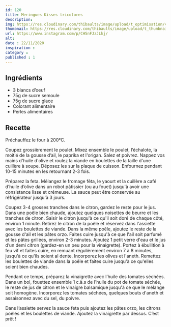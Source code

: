 ```yaml
---
id: 120
title: Meringues Kisses tricolores
description: 
img: https://res.cloudinary.com/thibaults/image/upload/t_optimisation/v1606066130/Recipes/20201122_meringues_kisses.jpg
thumbnail: https://res.cloudinary.com/thibaults/image/upload/t_thumbnail_josie/v1606066130/Recipes/20201122_meringues_kisses.jpg
url: https://www.instagram.com/p/CH5nFJzJLkj/
alt: 
date : 22/11/2020
inspiration : 
category : 
published : 1
---
```


## Ingrédients
 - 3 blancs d’oeuf
 - 75g de sucre semoule
 - 75g de sucre glace
 - Colorant alimentaire
 - Perles alimentaires

## Recette
Préchauffez le four à 200°C.

Coupez grossièrement le poulet. Mixez ensemble le poulet, l’échalote, la moitié de la gousse d’ail, le paprika et l'origan. Salez et poivrez. Nappez vos mains d'huile d'olive et roulez la viande en boulettes de la taille d'une cuillère à soupe. Déposez les sur la plaque de cuisson. Enfournez pendant 10-15 minutes en les retournant 2-3 fois. 

Préparez la feta. Mélangez le fromage fêta, le yaourt et la cuillère a café d’huile d’olive dans un robot pâtissier (ou au fouet) jusqu'à avoir une consistance lisse et crémeuse. La sauce peut être conservée au réfrigérateur jusqu'à 3 jours.

Coupez 3-4 grosses tranches dans le citron, gardez le reste pour le jus. Dans une poêle bien chaude, ajoutez quelques noisettes de beurre et les tranches de citron. Saisir le citron jusqu'à ce qu'il soit doré de chaque côté, environ 1 minute. Retirez le citron de la poêle et réservez dans l'assiette avec les boulettes de viande. Dans la même poêle, ajoutez le reste de la gousse d'ail et les pâtes orzo. Faites cuire jusqu'à ce que l'ail soit parfumé et les pâtes grillées, environ 2-3 minutes. Ajoutez 1 petit verre d'eau et le jus d’un demi citron (gardez-en un peu pour la vinaigrette). Portez à ébullition à feu vif et faites cuire, en remuant régulièrement environ 7 à 8 minutes, jusqu'à ce qu'ils soient al dente. Incorporez les olives et l'aneth. Remettez les boulettes de viande dans la poêle et faites cuire jusqu'à ce qu'elles soient bien chaudes.

Pendant ce temps, préparez la vinaigrette avec l’huile des tomates séchées. Dans un bol, fouettez ensemble 1 c.à.s de l'huile du pot de tomate séchée, le reste de jus de citron et le vinaigre balsamique jusqu'à ce que le mélange soit homogène. Incorporez les tomates séchées, quelques bouts d'aneth et assaisonnez avec du sel, du poivre.

Dans l’assiette servez la sauce feta puis ajoutez les pâtes orzo, les citrons poêlés et les boulettes de viande. Ajoutez la vinaigrette par dessus. C’est prêt !